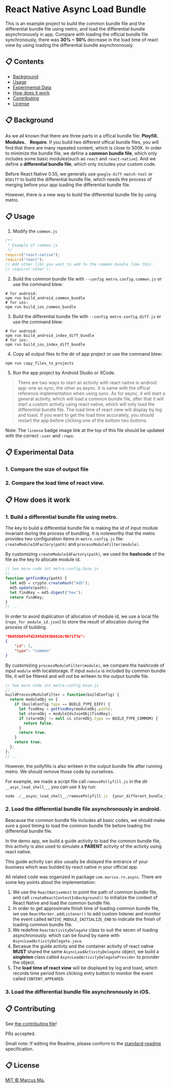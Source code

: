 # React Native Async Load Bundle

This is an example project to build the common bundle file and the differential bundle file using metro, and load the differential bundle asynchronously in app. Compare with loading the official bundle file synchronously, there was **30% ~ 50%** decrease in the load time of react view by using loading the differential bundle asynchronously.

## 📋 Contents

- [Background](#-background)
- [Usage](#-usage)
- [Experimental Data](#-experimental-data)
- [How does it work](#-how-does-it-work)
- [Contributing](#-contributing)
- [License](#-license)

## 📋 Background

As we all known that there are three parts in a offical bundle file: **Ployfill**、 **Modules**、 **Require**. If you build two different offical bundle files, you will find that there are many repeated content, which is close to 500K. In order to minimize the bundle file, we define a **common bundle file**, which only includes some basic modules(such as `react` and `react-native`). And we define a **differential bundle file**, which only includes your custom code.

Before React Native 0.55, we generally use `google-diff-match-tool` or `BSDiff` to build the differential bundle file, which needs the process of merging before your app loading the differential bundle file.

However, there is a new way to build the differential bundle file by using metro.

## 📋 Usage

1. Modify the `common.js`

```javascript
/**
 * Example of common.js
 */
require("react-native");
require("react");
// Add other libs you want to add to the common bundle like this:
// require('other');
```

2. Build the common bundle file with `--config metro.config.common.js` or use the command blew:

```shell
# for android:
npm run build_android_common_bundle
# for ios:
npm run build_ios_common_bundle
```

3. Build the differential bundle file with `--config metro.config.diff.js` or use the command blew:

```shell
# for android:
npm run build_android_index_diff_bundle
# for ios:
npm run build_ios_index_diff_bundle
```

4. Copy all output files to the dir of app project or use the command blew:

```shell
npm run copy_files_to_projects
```

5. Run the app project by Android Studio or XCode.

> There are two ways to start an activity with react naitve in android app: one as sync, the other as async. It is same with the offical reference implementation when using sync. As for async, it will start a general activity, which will load a common bundle file, after that it will start a custom activity using react native, which will only load the differential bundle file. The load time of react view will display by log and toast. If you want to get the load time accurately, you should restart the app before clicking one of the bottom two buttons.

Note: The `license` badge image link at the top of this file should be updated with the correct `:user` and `:repo`.

## 📋 Experimental Data

### 1. Compare the size of output file

### 2. Compare the load time of react view.

## 📋 How does it work

### 1. Build a differential bundle file using metro.

The key to build a differential bundle file is making the id of input module invariant during the process of bundling. It is noteworthy that the metro provides two configuration items in `metro.config.js` file: `createModuleIdFactory(path)` and `processModuleFilter(module)`.

By customizing `createModuleIdFactory(path)`, we used the **hashcode** of the file as the key to allocate module id.

```javascript
// See more code int metro.config.base.js
// ...
function getFindKey(path) {
  let md5 = crypto.createHash("md5");
  md5.update(path);
  let findKey = md5.digest("hex");
  return findKey;
}
// ...
```

In order to avoid duplication of allocation of module id, we use a local file (`repo_for_module_id.json`) to store the result of allocation during the process of buliding.

```json
"8b055b854fd2345d343b6618c9b71f7e":
{
    "id": 5,
    "type": "common"
}
```

By customizing `processModuleFilter(module)`, we compare the hashcode of input `module` with localstorage. If input `module` is included by common bundle file, it will be filtered and will not be writeen to the output bundle file.

```javascript
// See more code int metro.config.base.js
// ...
buildProcessModuleFilter = function(buildConfig) {
  return moduleObj => {
    if (buildConfig.type == BUILD_TYPE_DIFF) {
      let findKey = getFindKey(moduleObj.path);
      let storeObj = moduleIdsJsonObj[findKey];
      if (storeObj != null && storeObj.type == BUILD_TYPE_COMMOM) {
        return false;
      }
      return true;
    }
    return true;
  };
};
// ...
```

However, the pollyfills is also writeen in the output bundle file after running metro. We should remove those code by ourselives.

For example, we made a script file call `removePollyfill.js` in the dir `__asyc_load_shell__`, you can use it by run:

```javascript
node ./__async_load_shell__/removePolyfill.js  {your_different_bundle_file_path}
```

### 2. Load the differential bundle file asynchronously in android.

Beacause the common bundle file includes all basic codes, we should make sure a good timing to load the common bundle file before loading the differential bundle file.

In the demo app, we build a guide activity to load the common bundle file, this activity is also used to simulate a **PARENT** activity of the activity using react native.

This guide activity can also usually be dislayed the entrance of your business which was builded by react native in your official app.

All related code was organized in package `com.marcus.rn.async`. There are some key points about the implementation:

1. We use the `ReactNativeHost` to point the path of common bundle file, and call `createReactContextInBackground()` to initialize the context of React Native and load the common bundle file.
2. In order to get approximate finish time of loading common bundle file, we use `ReactMarker.addListener()` to add custom listener and monitor the event called `NATIVE_MODULE_INITIALIZE_END` to indicate the finish of loading common bundle file.
3. We redefine `ReactActivityDelegate` class to suit the secen of loading asynchronously. which can be found by name with `AsyncLoadActivityDelegate.java`.
4. Becasue the guide activty and the container activity of react native **MUST** shared the same `AsyncLoadActivityDelegate` object, we build a **singleton** class called `AsyncLoadActivityDelegateProvider` to provider the object.
5. The **load time of react view** will be displayed by log and toast, which records time period from clicking entry button to monitor the event called `CONTENT_APPEARED`.

### 3. Load the differential bundle file asynchronously in iOS.

## 📋 Contributing

See [the contributing file](CONTRIBUTING.md)!

PRs accepted.

Small note: If editing the Readme, please conform to the [standard-readme](https://github.com/RichardLitt/standard-readme) specification.

## 📋 License

[MIT © Marcus Ma.](../LICENSE)
